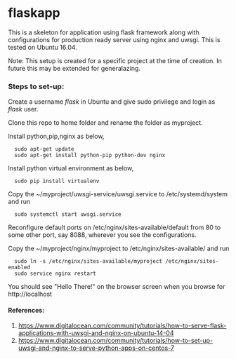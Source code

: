 # flaskapp
This is a skeleton for application using flask framework along with configurations for production ready server using nginx and uwsgi.
This is tested on Ubuntu 16.04.

Note: This setup is created for a specific project at the time of creation. In future this may be extended for generalazing.

### Steps to set-up:
Create a username *flask* in Ubuntu and give sudo privilege and login as *flask* user.

Clone this repo to home folder and rename the folder as myproject.

Install python,pip,nginx as below,
```
  sudo apt-get update
  sudo apt-get install python-pip python-dev nginx
```

Install python virtual environment as below,
```
  sudo pip install virtualenv
```

Copy the ~/myproject/uwsgi-service/uwsgi.service to /etc/systemd/system and run
```
  sudo systemctl start uwsgi.service
```
Reconfigure default ports on /etc/nginx/sites-available/default from 80 to some other port, say 8088, wherever you see the configurations.

Copy the ~/myproject/nginx/myproject to /etc/nginx/sites-available/ and run
```
  sudo ln -s /etc/nginx/sites-available/myproject /etc/nginx/sites-enabled
  sudo service nginx restart
```

You should see "Hello There!" on the browser screen when you browse for http://localhost


#### References:
1. https://www.digitalocean.com/community/tutorials/how-to-serve-flask-applications-with-uwsgi-and-nginx-on-ubuntu-14-04
2. https://www.digitalocean.com/community/tutorials/how-to-set-up-uwsgi-and-nginx-to-serve-python-apps-on-centos-7

